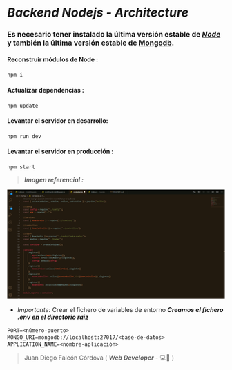# ***Backend Nodejs  - Architecture***

### Es necesario tener instalado la última versión estable de [*Node*](https://nodejs.org/en/) y también la última versión estable de [Mongodb](https://www.mongodb.com/download-center/community).

#### Reconstruir módulos de Node :
```
npm i
```
#### Actualizar dependencias :
```
npm update
```
#### Levantar el servidor en desarrollo:
```
npm run dev
```
#### Levantar el servidor en producción :
```
npm start
```

> ***Imagen referencial :***

![No se ha podido cargar imagen referencial](./image/photo.png)

- *Importante:* Crear el fichero de variables de entorno
***Creamos el fichero .env en el  directorio raiz***
```
PORT=<número-puerto>
MONGO_URI=mongodb://localhost:27017/<base-de-datos>
APPLICATION_NAME=<nombre-aplicación>
```
> Juan Diego Falcón Córdova ( ***Web Developer*** - :computer::man: )
